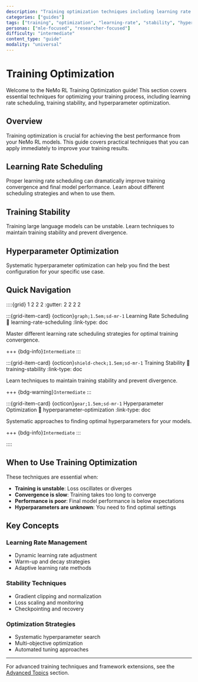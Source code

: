 ```yaml
---
description: "Training optimization techniques including learning rate scheduling, training stability, and hyperparameter optimization"
categories: ["guides"]
tags: ["training", "optimization", "learning-rate", "stability", "hyperparameters"]
personas: ["mle-focused", "researcher-focused"]
difficulty: "intermediate"
content_type: "guide"
modality: "universal"
---
```


# Training Optimization

Welcome to the NeMo RL Training Optimization guide! This section covers essential techniques for optimizing your training process, including learning rate scheduling, training stability, and hyperparameter optimization.

## Overview

Training optimization is crucial for achieving the best performance from your NeMo RL models. This guide covers practical techniques that you can apply immediately to improve your training results.

## Learning Rate Scheduling

Proper learning rate scheduling can dramatically improve training convergence and final model performance. Learn about different scheduling strategies and when to use them.

## Training Stability

Training large language models can be unstable. Learn techniques to maintain training stability and prevent divergence.

## Hyperparameter Optimization

Systematic hyperparameter optimization can help you find the best configuration for your specific use case.

## Quick Navigation

::::{grid} 1 2 2 2
:gutter: 2 2 2 2

:::{grid-item-card} {octicon}`graph;1.5em;sd-mr-1` Learning Rate Scheduling
:link: learning-rate-scheduling
:link-type: doc

Master different learning rate scheduling strategies for optimal training convergence.

+++
{bdg-info}`Intermediate`
:::

:::{grid-item-card} {octicon}`shield-check;1.5em;sd-mr-1` Training Stability
:link: training-stability
:link-type: doc

Learn techniques to maintain training stability and prevent divergence.

+++
{bdg-warning}`Intermediate`
:::

:::{grid-item-card} {octicon}`gear;1.5em;sd-mr-1` Hyperparameter Optimization
:link: hyperparameter-optimization
:link-type: doc

Systematic approaches to finding optimal hyperparameters for your models.

+++
{bdg-info}`Intermediate`
:::

::::

## When to Use Training Optimization

These techniques are essential when:

- **Training is unstable**: Loss oscillates or diverges
- **Convergence is slow**: Training takes too long to converge
- **Performance is poor**: Final model performance is below expectations
- **Hyperparameters are unknown**: You need to find optimal settings

## Key Concepts

### Learning Rate Management
- Dynamic learning rate adjustment
- Warm-up and decay strategies
- Adaptive learning rate methods

### Stability Techniques
- Gradient clipping and normalization
- Loss scaling and monitoring
- Checkpointing and recovery

### Optimization Strategies
- Systematic hyperparameter search
- Multi-objective optimization
- Automated tuning approaches

---

For advanced training techniques and framework extensions, see the [Advanced Topics](../advanced/index) section. 
